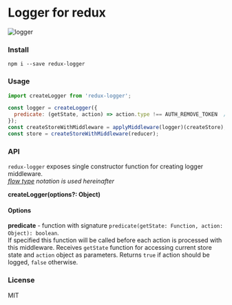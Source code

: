 # Logger for redux

![logger](http://i.imgur.com/qhcz1OD.png)

### Install
`npm i --save redux-logger`

### Usage
```javascript
import createLogger from 'redux-logger';

const logger = createLogger({
  predicate: (getState, action) => action.type !== AUTH_REMOVE_TOKEN  // log all actions except AUTH_REMOVE_TOKEN
});
const createStoreWithMiddleware = applyMiddleware(logger)(createStore);
const store = createStoreWithMiddleware(reducer);
```

### API

`redux-logger` exposes single constructor function for creating logger middleware.  
_[flow type](http://flowtype.org/) notation is used hereinafter_

__createLogger(options?: Object)__

#### Options

__predicate__ - function with signature `predicate(getState: Function, action: Object): boolean`.  
If specified this function will be called before each action is processed with this middleware.
Receives `getState` function for  accessing current store state and `action` object as parameters. Returns `true` if action should be logged, `false` otherwise.

### License
MIT
